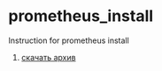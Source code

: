 # prometheus_install
Instruction for prometheus install

1) [скачать архив]([https://www.debian.org/](https://github.com/prometheus/node_exporter/releases) "скачать prometheus")

